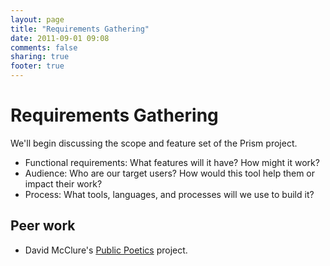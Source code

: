 ```yaml
---
layout: page
title: "Requirements Gathering"
date: 2011-09-01 09:08
comments: false
sharing: true
footer: true
---
```

# Requirements Gathering

We'll begin discussing the scope and feature set of the Prism project.

* Functional requirements: What features will it have? How might it work?
* Audience: Who are our target users? How would this tool help them or impact their work?
* Process: What tools, languages, and processes will we use to build it?

## Peer work

* David McClure's [Public Poetics](http://publicpoetics.org) project.
